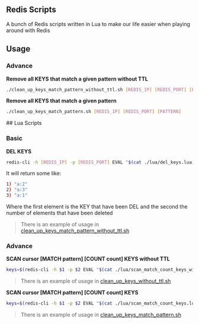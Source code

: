 Redis Scripts
---

A bunch of Redis scripts written in Lua to make our life easier when playing around with Redis

## Usage

### Advance

**Remove all KEYS that match a given pattern without TTL**

```bash
./clean_up_keys_match_pattern_without_ttl.sh [REDIS_IP] [REDIS_PORT] [PATTERN]
```

**Remove all KEYS that match a given pattern**

```bash
./clean_up_keys_match_pattern.sh [REDIS_IP] [REDIS_PORT] [PATTERN]
```

## Lua Scripts

### Basic

**DEL KEYS**

```bash
redis-cli -h [REDIS_IP] -p [REDIS_PORT] EVAL "$(cat ./lua/del_keys.lua)" [COUNT_KEYS] [KEYS]
```

It will return some like:

```bash
1) "a:2"
2) "a:3"
3) "a:1"
```

Where the first element is the KEY that have been DEL and the second the number of elements that have been deleted

> There is an example of usage in [clean_up_keys_match_pattern_without_ttl.sh](https://github.com/moltin/redis-lua-scripts/blob/master/clean_up_keys_without_ttl.sh#L29)

### Advance

**SCAN cursor [MATCH pattern] [COUNT count] KEYS without TTL**

```bash
keys=$(redis-cli -h $1 -p $2 EVAL "$(cat ./lua/scan_match_count_keys_without_ttl.lua)" 0 $cursor $3 $4)
```

> There is an example of usage in [clean_up_keys_without_ttl.sh](https://github.com/moltin/redis-lua-scripts/blob/master/clean_up_keys_without_ttl.sh#L19)

**SCAN cursor [MATCH pattern] [COUNT count] KEYS**

```bash
keys=$(redis-cli -h $1 -p $2 EVAL "$(cat ./lua/scan_match_count_keys.lua)" 0 $cursor $3 $4)
```

> There is an example of usage in [clean_up_keys_match_pattern.sh](https://github.com/moltin/redis-lua-scripts/blob/master/clean_up_keys_match_pattern.sh#L19)
